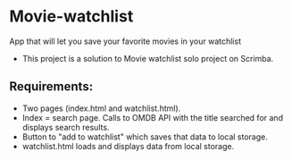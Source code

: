 # Movie-watchlist
App that will let you save your favorite movies in your watchlist
- This project is a solution to Movie watchlist solo project on Scrimba.

## Requirements:
- Two pages (index.html and watchlist.html).
- Index = search page. Calls to OMDB API with the title searched for and displays search results.
- Button to "add to watchlist" which saves that data to local storage.
- watchlist.html loads and displays data from local storage.
